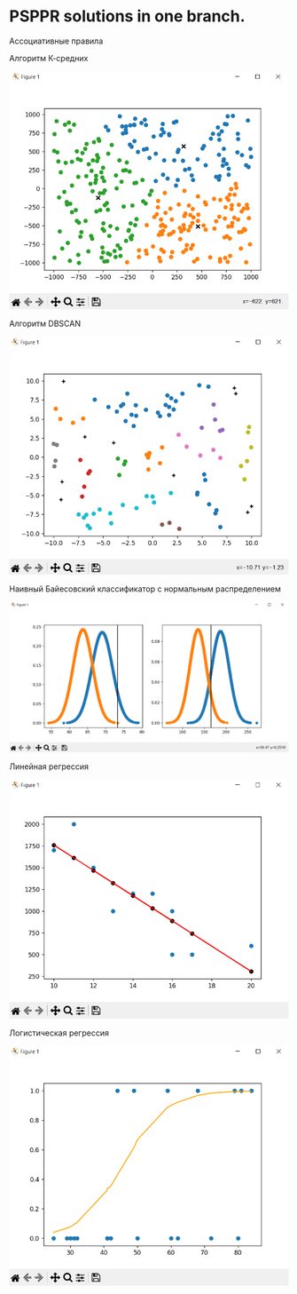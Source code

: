 <h1>PSPPR solutions in one branch.</h1>
<p>Ассоциативные правила<p>
<p>Алгоритм К-средних<p>
<img src="./images/KMeans.PNG">
<p>Алгоритм DBSCAN<p>
<img src="./images/DBSCAN.PNG">
<p>Наивный Байесовский
классификатор с нормальным распределением<p>
<img src="images/bayess.PNG">
<p>Линейная регрессия</p>
<img src="images/linear.PNG">
<p>Логистическая регрессия</p>
<img src="images/logistic.PNG">